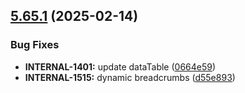 ## [5.65.1](https://github.com/taskany-inc/bricks/compare/v5.65.0...v5.65.1) (2025-02-14)


### Bug Fixes

* **INTERNAL-1401:** update dataTable ([0664e59](https://github.com/taskany-inc/bricks/commit/0664e593309efb418d5d1d07e95b9639900c7303))
* **INTERNAL-1515:** dynamic breadcrumbs ([d55e893](https://github.com/taskany-inc/bricks/commit/d55e8930738c7897fbdc295d770e383219d2a209))

